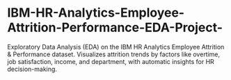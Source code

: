 # IBM-HR-Analytics-Employee-Attrition-Performance-EDA-Project-
Exploratory Data Analysis (EDA) on the IBM HR Analytics Employee Attrition &amp; Performance dataset. Visualizes attrition trends by factors like overtime, job satisfaction, income, and department, with automatic insights for HR decision-making.
